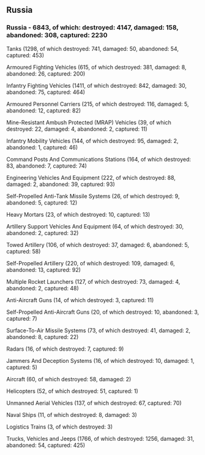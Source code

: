 
 
 ## Russia
 
 ### Russia - 6843, of which: destroyed: 4147, damaged: 158, abandoned: 308, captured: 2230

 

 

 Tanks (1298, of which destroyed: 741, damaged: 50, abandoned: 54, captured: 453)

 Armoured Fighting Vehicles (615, of which destroyed: 381, damaged: 8, abandoned: 26, captured: 200)

 Infantry Fighting Vehicles (1411, of which destroyed: 842, damaged: 30, abandoned: 75, captured: 464)

 Armoured Personnel Carriers (215, of which destroyed: 116, damaged: 5, abandoned: 12, captured: 82)

 Mine-Resistant Ambush Protected (MRAP) Vehicles (39, of which destroyed: 22, damaged: 4, abandoned: 2, captured: 11)

 Infantry Mobility Vehicles (144, of which destroyed: 95, damaged: 2, abandoned: 1, captured: 46)

 Command Posts And Communications Stations (164, of which destroyed: 83, abandoned: 7, captured: 74)

 Engineering Vehicles And Equipment (222, of which destroyed: 88, damaged: 2, abandoned: 39, captured: 93)

 Self-Propelled Anti-Tank Missile Systems (26, of which destroyed: 9, abandoned: 5, captured: 12)

 Heavy Mortars (23, of which destroyed: 10, captured: 13)

 Artillery Support Vehicles And Equipment (64, of which destroyed: 30, abandoned: 2, captured: 32)

 Towed Artillery (106, of which destroyed: 37, damaged: 6, abandoned: 5, captured: 58)

 Self-Propelled Artillery (220, of which destroyed: 109, damaged: 6, abandoned: 13, captured: 92)

 Multiple Rocket Launchers (127, of which destroyed: 73, damaged: 4, abandoned: 2, captured: 48)

 Anti-Aircraft Guns (14, of which destroyed: 3, captured: 11)

 Self-Propelled Anti-Aircraft Guns (20, of which destroyed: 10, abandoned: 3, captured: 7)

 Surface-To-Air Missile Systems (73, of which destroyed: 41, damaged: 2, abandoned: 8, captured: 22)

 Radars (16, of which destroyed: 7, captured: 9)

 Jammers And Deception Systems (16, of which destroyed: 10, damaged: 1, captured: 5)

 Aircraft (60, of which destroyed: 58, damaged: 2)

 Helicopters (52, of which destroyed: 51, captured: 1)

 Unmanned Aerial Vehicles (137, of which destroyed: 67, captured: 70)

 Naval Ships (11, of which destroyed: 8, damaged: 3)

 Logistics Trains (3, of which destroyed: 3)

 Trucks, Vehicles and Jeeps (1766, of which destroyed: 1256, damaged: 31, abandoned: 54, captured: 425)

